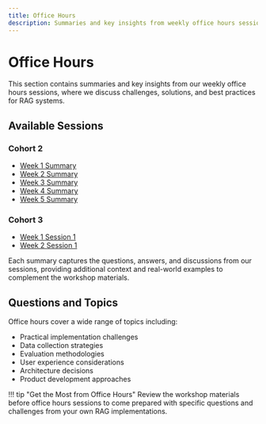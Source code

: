 ```yaml
---
title: Office Hours
description: Summaries and key insights from weekly office hours sessions
---
```


# Office Hours

This section contains summaries and key insights from our weekly office hours sessions, where we discuss challenges, solutions, and best practices for RAG systems.

## Available Sessions

### Cohort 2

- [Week 1 Summary](cohort2/week1-summary.md)
- [Week 2 Summary](cohort2/week2-summary.md)
- [Week 3 Summary](cohort2/week3-summary.md)
- [Week 4 Summary](cohort2/week4-summary.md)
- [Week 5 Summary](cohort2/week5-summary.md)

### Cohort 3

- [Week 1 Session 1](cohort3/week-1-1.md)
- [Week 2 Session 1](cohort3/week-2-1.md)

Each summary captures the questions, answers, and discussions from our sessions, providing additional context and real-world examples to complement the workshop materials.

## Questions and Topics

Office hours cover a wide range of topics including:

- Practical implementation challenges
- Data collection strategies
- Evaluation methodologies
- User experience considerations
- Architecture decisions
- Product development approaches

!!! tip "Get the Most from Office Hours"
Review the workshop materials before office hours sessions to come prepared with specific questions and challenges from your own RAG implementations.
